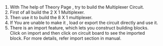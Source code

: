 1. With The help of Theory Page , try to build the Multiplexer Circuit.
2. First of all build the 2 X 1 Multiplexer.
3. Then use it to build the 8 X 1 multiplexer.
4. If You are unable to make it , load or export the circuit directly and use it.
5. There is an import feature, which lets you construct building blocks. Click on import and then click on circuit board to see the imported block. For more details, refer import section in manual.


